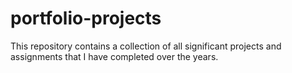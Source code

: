 # portfolio-projects
This repository contains a collection of all significant projects and assignments that I have completed over the years.
